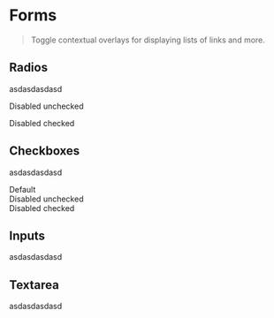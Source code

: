# Forms

> Toggle contextual overlays for displaying lists of links and more.

## Radios

asdasdasdasd

<div :style="{ marginBottom: '2em' }">
  <radio-sample />
</div>

<div :style="{ marginBottom: '2em' }">
  <w-radio disabled value="One">Disabled unchecked</w-radio>
</div>

<w-radio disabled>Disabled checked</w-radio>

## Checkboxes

asdasdasdasd

<div :style="{ marginBottom: '2em' }">
  <w-checkbox>Default</w-checkbox>
</div>

<div :style="{ marginBottom: '2em' }">
  <w-checkbox disabled>Disabled unchecked</w-checkbox>
</div>

<div>
  <w-checkbox checked disabled>Disabled checked</w-checkbox>
</div>

## Inputs

asdasdasdasd

<w-input placeholder="name@examples.com" />

## Textarea

asdasdasdasd

<w-textarea placeholder="Write a large message here" />
